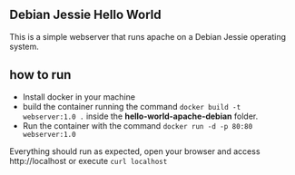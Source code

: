 ## Debian Jessie Hello World
This is a simple webserver that runs apache on a Debian Jessie operating system.

## how to run
+ Install docker in your machine
+ build the container running the command `docker build -t webserver:1.0 .` inside the **hello-world-apache-debian** folder.
+ Run the container with the command `docker run -d -p 80:80 webserver:1.0`

Everything should run as expected, open your browser and access http://localhost or execute `curl localhost`